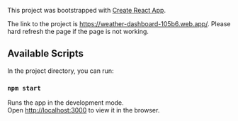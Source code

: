 This project was bootstrapped with [Create React App](https://github.com/facebook/create-react-app).

The link to the project is https://weather-dashboard-105b6.web.app/.
Please hard refresh the page if the page is not working.

## Available Scripts

In the project directory, you can run:

### `npm start`

Runs the app in the development mode.<br />
Open [http://localhost:3000](http://localhost:3000) to view it in the browser.
